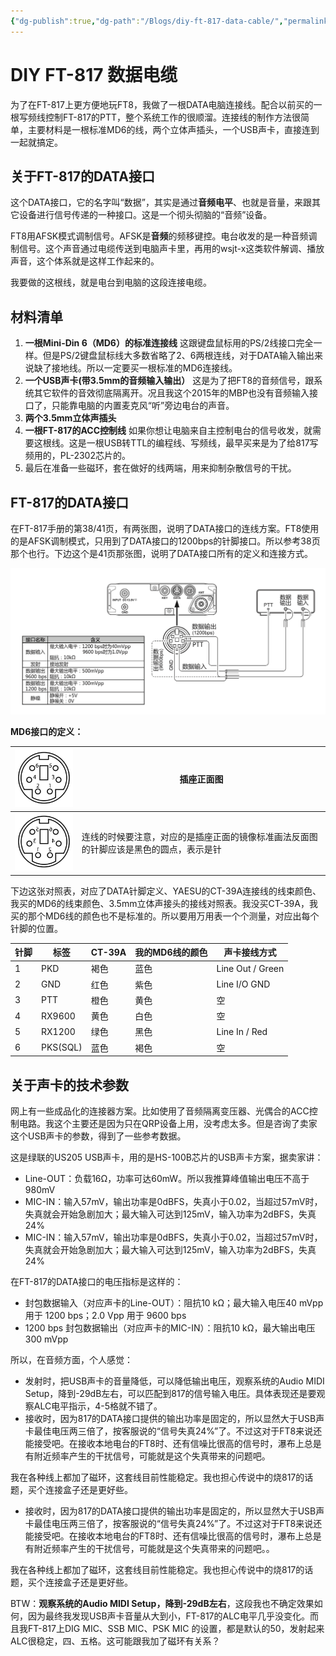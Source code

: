 ```yaml
---
{"dg-publish":true,"dg-path":"/Blogs/diy-ft-817-data-cable/","permalink":"//Blogs/diy-ft-817-data-cable//","title":"DIY FT-817  数据电缆","tags":["ham","FT8","daily","FT-817"],"noteIcon":"","created":"2018-07-10","updated":"2025-03-10"}
---
```



# DIY FT-817 数据电缆

为了在FT-817上更方便地玩FT8，我做了一根DATA电脑连接线。配合以前买的一根写频线控制FT-817的PTT，整个系统工作的很顺溜。连接线的制作方法很简单，主要材料是一根标准MD6的线，两个立体声插头，一个USB声卡，直接连到一起就搞定。

## 关于FT-817的DATA接口

这个DATA接口，它的名字叫“数据”，其实是通过**音频电平**、也就是音量，来跟其它设备进行信号传递的一种接口。这是一个彻头彻脑的“音频”设备。

FT8用AFSK模式调制信号。AFSK是**音频**的频移键控。电台收发的是一种音频调制信号。这个声音通过电缆传送到电脑声卡里，再用的wsjt-x这类软件解调、播放声音，这个体系就是这样工作起来的。

我要做的这根线，就是电台到电脑的这段连接电缆。

## 材料清单

1. **一根Mini-Din 6（MD6）的标准连接线** 这跟键盘鼠标用的PS/2线接口完全一样。但是PS/2键盘鼠标线大多数省略了2、6两根连线，对于DATA输入输出来说缺了接地线。所以一定要买一根标准的MD6连接线。
2. **一个USB声卡(带3.5mm的音频输入输出）** 这是为了把FT8的音频信号，跟系统其它软件的音效彻底隔离开。况且我这个2015年的MBP也没有音频输入接口了，只能靠电脑的内置麦克风“听”旁边电台的声音。
3. **两个3.5mm立体声插头**
4. **一根FT-817的ACC控制线** 如果你想让电脑来自主控制电台的信号收发，就需要这根线。这是一根USB转TTL的编程线、写频线，最早买来是为了给817写频用的，PL-2302芯片的。
5. 最后在准备一些磁环，套在做好的线两端，用来抑制杂散信号的干扰。

## FT-817的DATA接口

在FT-817手册的第38/41页，有两张图，说明了DATA接口的连线方案。FT8使用的是AFSK调制模式，只用到了DATA接口的1200bps的针脚接口。所以参考38页那个也行。下边这个是41页那张图，说明了DATA接口所有的定义和连接方式。


![FT-817 DATA接口定义](/img/user/assets/diy-ft-817-data-cable.png)


**MD6接口的定义：**

| ![插座正面](/img/user/assets/diy-ft-817-data-cable-1.png) | 插座正面图                                       |
| --------------------------------------- | ------------------------------------------- |
| ![插座镜像](/img/user/assets/diy-ft-817-data-cable-2.png) | 连线的时候要注意，对应的是插座正面的镜像标准画法反面图的针脚应该是黑色的圆点，表示是针 |

下边这张对照表，对应了DATA针脚定义、YAESU的CT-39A连接线的线束颜色、我买的MD6的线束颜色、3.5mm立体声接头的接线对照表。我没买CT-39A，我买的那个MD6线的颜色也不是标准的。所以要用万用表一个个测量，对应出每个针脚的位置。

| 针脚 | 标签 | CT-39A | 我的MD6线的颜色 | 声卡接线方式 |
| --- | --- | --- | --- | --- |
| 1 | PKD | 褐色 | 蓝色 | Line Out / Green |
| 2 | GND | 红色 | 紫色 | Line I/O GND |
| 3 | PTT | 橙色 | 黄色 | 空 |
| 4 | RX9600 | 黄色 | 白色 | 空 |
| 5 | RX1200 | 绿色 | 黑色 | Line In / Red |
| 6 | PKS(SQL) | 蓝色 | 褐色 | 空 |

## 关于声卡的技术参数

网上有一些成品化的连接器方案。比如使用了音频隔离变压器、光偶合的ACC控制电路。我这个主要还是因为只在QRP设备上用，没考虑太多。但是咨询了卖家这个USB声卡的参数，得到了一些参考数据。

这是绿联的US205 USB声卡，用的是HS-100B芯片的USB声卡方案，据卖家讲：

- Line-OUT：负载16Ω，功率可达60mW。所以我推算峰值输出电压不高于980mV
- MIC-IN：输入57mV，输出功率是0dBFS，失真小于0.02，当超过57mV时，失真就会开始急剧加大；最大输入可达到125mV，输入功率为2dBFS，失真24%
- MIC-IN：输入57mV，输出功率是0dBFS，失真小于0.02，当超过57mV时，失真就会开始急剧加大；最大输入可达到125mV，输入功率为2dBFS，失真24%

在FT-817的DATA接口的电压指标是这样的：

- 封包数据输入（对应声卡的Line-OUT）：阻抗10 kΩ；最大输入电压40 mVpp 用于 1200 bps；2.0 Vpp 用于 9600 bps
- 1200 bps 封包数据输出（对应声卡的MIC-IN）：阻抗10 kΩ，最大输出电压300 mVpp

所以，在音频方面，个人感觉：

- 发射时，把USB声卡的音量降低，可以降低输出电压，观察系统的Audio MIDI Setup，降到-29dB左右，可以匹配到817的信号输入电压。具体表现还是要观察ALC电平指示，4-5格就不错了。
- 接收时，因为817的DATA接口提供的输出功率是固定的，所以显然大于USB声卡最佳电压两三倍了，按客服说的“信号失真24%”了。不过这对于FT8来说还能接受吧。在接收本地电台的FT8时、还有信噪比很高的信号时，瀑布上总是有附近频率产生的干扰信号，可能就是这个失真带来的问题吧。

我在各种线上都加了磁环，这套线目前性能稳定。我也担心传说中的烧817的话题，买个连接盒子还是更好些。

- 接收时，因为817的DATA接口提供的输出功率是固定的，所以显然大于USB声卡最佳电压两三倍了，按客服说的“信号失真24%”了。不过这对于FT8来说还能接受吧。在接收本地电台的FT8时、还有信噪比很高的信号时，瀑布上总是有附近频率产生的干扰信号，可能就是这个失真带来的问题吧。。

我在各种线上都加了磁环，这套线目前性能稳定。我也担心传说中的烧817的话题，买个连接盒子还是更好些。

BTW：**观察系统的Audio MIDI Setup，降到-29dB左右**，这段我也不确定效果如何，因为最终我发现USB声卡音量从大到小，FT-817的ALC电平几乎没变化。而且我FT-817上DIG MIC、SSB MIC、PSK MIC 的设置，都是默认的50，发射起来ALC很稳定，四、五格。这可能跟我加了磁环有关系？

